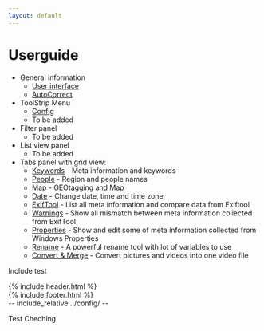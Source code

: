 ```yaml
---
layout: default
---
```


# Userguide

- General information
  - [User interface](userinterface)
  - [AutoCorrect](autocorrect)
- ToolStrip Menu
  - [Config](config)
  - To be added
- Filter panel
  - To be added
- List view panel
  - To be added
- Tabs panel with grid view:
  - [Keywords](keywords) - Meta information and keywords
  - [People](people) - Region and people names
  - [Map](map) - GEOtagging and Map
  - [Date](date) - Change date, time and time zone
  - [ExifTool](exiftool) - List all meta information and compare data from Exiftool
  - [Warnings](warnings) - Show all mismatch between meta information collected from ExifTool
  - [Properties](properties) - Show and edit some of meta information collected from Windows Properties
  - [Rename](renametool) - A powerful rename tool with lot of variables to use
  - [Convert & Merge](convert-and-merge) - Convert pictures and videos into one video file

Include test<br>

{% include header.html %}
<br>
{% include footer.html %}
<br>
-- include_relative ../config/ --

Test
Cheching
